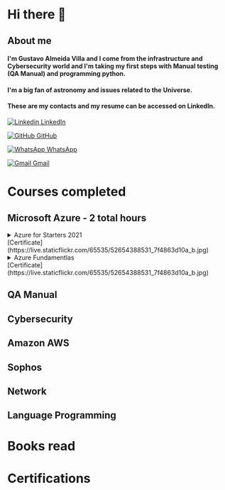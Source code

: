 # **Hi there** 👋

## About me 
#### I'm Gustavo Almeida Villa and I come from the infrastructure and Cybersecurity world and I'm taking my first steps with Manual testing (QA Manual) and programming python.
#### I'm a big fan of astronomy and issues related to the Universe.
#### These are my contacts and my resume can be accessed on LinkedIn.


[![Linkedin](https://i.stack.imgur.com/gVE0j.png) LinkedIn](https://www.linkedin.com/in/gustavo-almeida-villa-76117037)
&nbsp;

[![GitHub](https://i.stack.imgur.com/tskMh.png) GitHub](https://github.com/guvilla85/)

[![WhatsApp](https://i.imgur.com/dtJOIlk.png) WhatsApp](https://wa.me/5491133718732)

[![Gmail](https://i.imgur.com/M33v43D.png) Gmail](https://mailto:gu.a.villa@gmail.com)





# **Courses completed**

## **Microsoft Azure - 2 total hours**

<details>
  <summary>Azure for Starters 2021</summary>
    Title (pt-br): Azure para Iniciantes 2021  
    Title (esp): Azure para principiantes 2021   
    Institute:Udemy       
    Description: Overview about Microsoft Azure. VM creation      
    Lenght: 2 hours    
    Date: Sept, 12, 2021          
</details>
[Certificate](https://live.staticflickr.com/65535/52654388531_7f4863d10a_b.jpg)


<details>
  <summary>Azure Fundamentlas</summary>
    Title (pt-br): Azure para Iniciantes 2021  
               Title (esp): Azure para principiantes 2021   
                          Institute: Educacion IT   
                                  Description: Overview about Microsoft Azure. VM creation      
                                                Lenght: 2 hours    
                                                     Date: Sept, 12, 2021          
</details>
[Certificate](https://live.staticflickr.com/65535/52654388531_7f4863d10a_b.jpg)




## QA Manual

## Cybersecurity

## Amazon AWS 

## Sophos 

## Network

## Language Programming

# **Books read**

# **Certifications**





<!--
**guvilla85/guvilla85** is a ✨ _special_ ✨ repository because its `README.md` (this file) appears on your GitHub profile.

Here are some ideas to get you started:

- 🔭 I’m currently working on ...
- 🌱 I’m currently learning ...
- 👯 I’m looking to collaborate on ...
- 🤔 I’m looking for help with ...
- 💬 Ask me about ...
- 📫 How to reach me: ...
- 😄 Pronouns: ...
- ⚡ Fun fact: ...
-->
